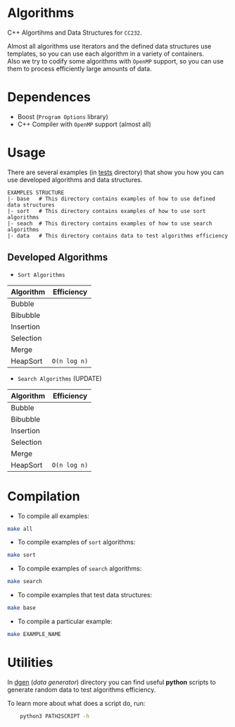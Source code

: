 # Algorithms
C++ Algortihms and Data Structures for `CC232`.

Almost all algorithms use iterators and the defined data structures use templates, so you can use each algorithm in a variety of containers.  
Also we try to codify some algorithms with `OpenMP` support, so you can use them to process efficiently large amounts of data.

# Dependences
* Boost (`Program Options` library)
* C++ Compiler with `OpenMP` support (almost all)

# Usage
There are several examples (in [tests](https://github.com/glozanoa/algorithms/tree/master/tests) directory) that show you how you can use developed algorithms and  data structures.

```
EXAMPLES STRUCTURE
|- base   # This directory contains examples of how to use defined data structures
|- sort   # This directory contains examples of how to use sort algorithms
|- seach  # This directory contains examples of how to use search algorithms
|- data   # This directory contains data to test algorithms efficiency
```
## Developed Algorithms

* `Sort Algorithms`

| Algorithm | Efficiency   |
|-----------|--------------|
| Bubble    |              |
| Bibubble  |              |
| Insertion |              |
| Selection |              |
| Merge     |              |
| HeapSort  | `O(n log n)` |

* `Search Algorithms` (UPDATE)

| Algorithm | Efficiency   |
|-----------|--------------|
| Bubble    |              |
| Bibubble  |              |
| Insertion |              |
| Selection |              |
| Merge     |              |
| HeapSort  | `O(n log n)` |

# Compilation
* To compile all examples:
```bash
make all
```

* To compile examples of `sort` algorithms:
```bash
make sort
```

* To compile examples of `search` algorithms:
```bash
make search
```
* To compile examples that test data structures:
```bash
make base
```

* To compile a particular example:

```bash
make EXAMPLE_NAME
```

# Utilities
In [dgen](https://github.com/glozanoa/algorithms/tree/master/dgen) (*data generator*) directory you can find useful **python** scripts to generate random data to test algorithms efficiency.

To learn more about what does a script do, run:

```bash
    python3 PATH2SCRIPT -h
```

